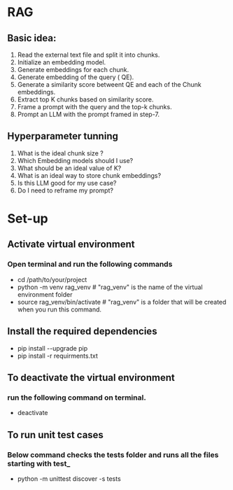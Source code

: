 # RAG

## Basic idea:
1. Read the external text file and split it into chunks.
2. Initialize an embedding model.
3. Generate embeddings for each chunk.
4. Generate embedding of the query ( QE).
5. Generate a similarity score betweent QE and each of the Chunk embeddings.
6. Extract top K chunks based on similarity score.
7. Frame a prompt with the query and the top-k chunks.
8. Prompt an LLM with the prompt framed in step-7.

## Hyperparameter tunning
1. What is the ideal chunk size ?
2. Which Embedding models should I use?
3. What should be an ideal value of K?
4. What is an ideal way to store chunk embeddings?
5. Is this LLM good for my use case?
6. Do I need to reframe my prompt?

# Set-up
## Activate virtual environment
### Open terminal and run the following commands
- cd /path/to/your/project
- python -m venv rag_venv  # "rag_venv" is the name of the virtual environment folder
- source rag_venv/bin/activate # "rag_venv" is a folder that will be created when you run this command.

## Install the required dependencies
- pip install --upgrade pip
- pip install -r requirments.txt

## To deactivate the virtual environment
###  run the following command on terminal.
- deactivate

## To run unit test cases
### Below command checks the tests folder and runs all the files starting with test_
- python -m unittest discover -s tests